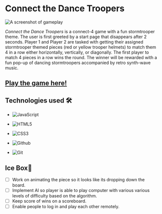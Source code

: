 # Connect the Dance Troopers
![A screenshot of gameplay](assets/https:/i.redd.it/ReadME-ss1.png)


*Connect the Dance Troopers* is a connect-4 game with a fun stormtrooper theme. The user is first greeted by a start page that disappears after 2 seconds. Player 1 and Player 2 are tasked with getting their assigned stormtrooper themed pieces (red or yellow trooper helmets) to match them 4 in a row either horizontally, vertically, or diagonally. The first player to match 4 pieces in a row wins the round. The winner will be rewarded with a fun pop-up of dancing stormtroopers accompanied by retro synth-wave music. 




## [Play the game here!](https://connect-4-unit-1.netlify.app/)


## Technologies used 🛠️
* ![JavaScript](https://img.shields.io/badge/JavaScript-323330?style=for-the-badge&logo=javascript&logoColor=F7DF1E)

* ![HTML5](https://img.shields.io/badge/HTML5-E34F26?style=for-the-badge&logo=html5&logoColor=white)

* ![CSS3](https://img.shields.io/badge/CSS3-1572B6?style=for-the-badge&logo=css3&logoColor=white)

* ![Github](https://img.shields.io/badge/GitHub-100000?style=for-the-badge&logo=github&logoColor=white)

* ![Git](https://img.shields.io/badge/GIT-E44C30?style=for-the-badge&logo=git&logoColor=white)





## Ice Box🧊
- [ ] Work on animating the piece so it looks like its dropping down the board.
- [ ] Implement AI so player is able to play computer with various various levels of difficulty based on the algorithm.
- [ ] Keep score of wins on a scoreboard.
- [ ] Enable people to log in and play each other remotely.
